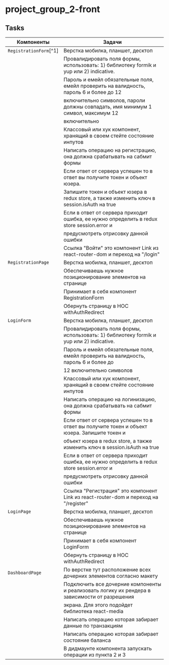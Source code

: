 # project_group_2-front

## Tasks

| Компоненты             | Задачи                                                                                         |
| ---------------------- | ---------------------------------------------------------------------------------------------- |
| `RegistrationForm`[^1] | Верстка мобилка, планшет, десктоп                                                              |
|                        | Провалидировать поля формы, использовать: 1) библиотеку formik и yup или 2) indicative.        |
|                        | Пароль и емейл обязательные поля, емейл проверить на валидность, пароль 6 и более до 12        |
|                        | включительно символов, пароли должны совпадать, имя минимум 1 символ, максимум 12              |
|                        | включительно                                                                                   |
|                        | Классовый или хук компонент, хранящий в своем стейте состояние инпутов                         |
|                        | Написать операцию на регистрацию, она должна срабатывать на сабмит формы                       |
|                        | Если ответ от сервера успешен то в ответ вы получите токен и объект юзера.                     |
|                        | Запишите токен и объект юзера в redux store, а также изменить ключ в session.isAuth на true    |
|                        | Если в ответ от сервера приходит ошибка, ее нужно определить в redux store session.error и     |
|                        | предусмотреть отрисовку данной ошибки                                                          |
|                        | Ссылка "Войти" это компонент Link из react-router-dom и переход на "/login"                    |
| `RegistrationPage`     | Верстка мобилка, планшет, десктоп                                                              |
|                        | Обеспечиваешь нужное позиционирование элементов на странице                                    |
|                        | Принимает в себя компонент RegistrationForm                                                    |
|                        | Обернуть страницу в HOC withAuthRedirect                                                       |
| `LoginForm`            | Верстка мобилка, планшет, десктоп                                                              |
|                        | Провалидировать поля формы, использовать: 1) библиотеку formik и yup или 2) indicative.        |
|                        | Пароль и емейл обязательные поля, емейл проверить на валидность, пароль 6 и более до           |
|                        | 12 включительно символов                                                                       |
|                        | Классовый или хук компонент, хранящий в своем стейте состояние инпутов                         |
|                        | Написать операцию на логинизацию, она должна срабатывать на сабмит формы                       |
|                        | Если ответ от сервера успешен то в ответ вы получите токен и объект юзера. Запишите токен и    |
|                        | объект юзера в redux store, а также изменить ключ в session.isAuth на true                     |
|                        | Если в ответ от сервера приходит ошибка, ее нужно определить в redux store session.error и     |
|                        | предусмотреть отрисовку данной ошибки                                                          |
|                        | Ссылка "Регистрация" это компонент Link из react-router-dom и переход на "/register"           |
| `LoginPage`            | Верстка мобилка, планшет, десктоп                                                              |
|                        | Обеспечиваешь нужное позиционирование элементов на странице                                    |
|                        | Принимает в себя компонент LoginForm                                                           |
|                        | Обернуть страницу в HOC withAuthRedirect                                                       |
| `DashboardPage`        | По верстке тут расположение всех дочерних элементов согласно макету                            |
|                        | Подключить все дочерние компоненты и реализовать логику их рендера в зависимости от разрешения |
|                        | экрана. Для этого подойдет библиотека react-media                                              |
|                        | Написать операцию которая забирает данные по транзакциям                                       |
|                        | Написать операцию которая забирает состояние баланса                                           |
|                        | В дидмаунте компонента запускать операции из пункта 2 и 3                                      |
